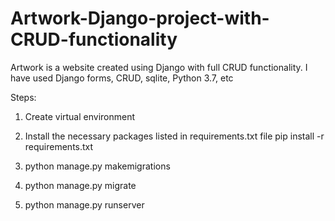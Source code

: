 # Artwork-Django-project-with-CRUD-functionality
Artwork is a website created using Django with full CRUD functionality. I have used Django forms, CRUD, sqlite, Python 3.7, etc

Steps:
1. Create virtual environment
2. Install the necessary packages listed in requirements.txt file
pip install -r requirements.txt

3. python manage.py makemigrations
4. python manage.py migrate
5. python manage.py runserver